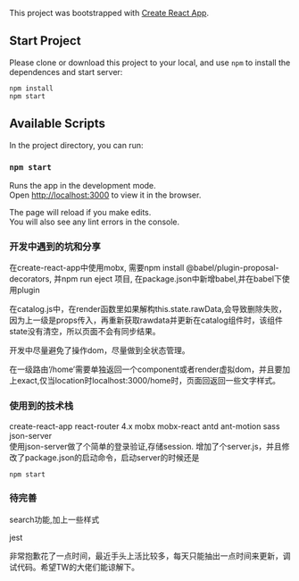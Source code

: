 This project was bootstrapped with [Create React App](https://github.com/facebook/create-react-app).


## Start Project

Please clone or download this project to your local, and use `npm` to install the dependences and start server:

```
npm install
npm start
```


## Available Scripts

In the project directory, you can run:

### `npm start`

Runs the app in the development mode.<br>
Open [http://localhost:3000](http://localhost:3000) to view it in the browser.

The page will reload if you make edits.<br>
You will also see any lint errors in the console.

### 开发中遇到的坑和分享

在create-react-app中使用mobx, 需要npm install @babel/plugin-proposal-decorators, 并npm run eject 项目, 在package.json中新增babel,并在babel下使用plugin<br>

在catalog.js中，在render函数里如果解构this.state.rawData,会导致删除失败，因为上一级是props传入，再重新获取rawdata并更新在catalog组件时，该组件state没有清空，所以页面不会有同步结果。<br>

开发中尽量避免了操作dom，尽量做到全状态管理。<br>

在一级路由‘/home’需要单独返回一个component或者render虚拟dom，并且要加上exact,仅当location时localhost:3000/home时，页面回返回一些文字样式。

### 使用到的技术栈

create-react-app
react-router 4.x
mobx
mobx-react
antd
ant-motion
sass
json-server<br>
使用json-server做了个简单的登录验证,存储session. 增加了个server.js，并且修改了package.json的启动命令，启动server的时候还是<br>
```
npm start
```

### 待完善

search功能,加上一些样式

jest


非常抱歉花了一点时间，最近手头上活比较多，每天只能抽出一点时间来更新，调试代码。希望TW的大佬们能谅解下。




